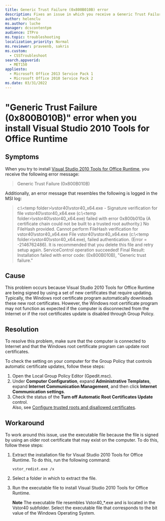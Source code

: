 ```yaml
---
title: Generic Trust Failure (0x800B010B) error
description: Fixes an issue in which you receive a Generic Trust Failure (0x800B010B) error message when you try to install Visual Studio 2010 Tools for Office Runtime.
author: helenclu
ms.author: luche
manager: dcscontentpm
audience: ITPro
ms.topic: troubleshooting
localization_priority: Normal
ms.reviewer: praveenb, sakris
ms.custom: 
  - CSSTroubleshoot
search.appverid: 
  - MET150
appliesto: 
  - Microsoft Office 2013 Service Pack 1
  - Microsoft Office 2010 Service Pack 2
ms.date: 03/31/2022
---
```


# "Generic Trust Failure (0x800B010B)" error when you install Visual Studio 2010 Tools for Office Runtime

## Symptoms

When you try to install [Visual Studio 2010 Tools for Office Runtime](https://www.microsoft.com/download/details.aspx?id=105522), you receive the following error message:

> Generic Trust Failure (0x800B010B)

Additionally, an error message that resembles the following is logged in the MSI log:

> c:\\\<temp folder>\vstor40\vstor40_x64.exe - Signature verification for file vstor40\vstor40_x64.exe (c:\\\<temp folder>\vstor40\vstor40_x64.exe) failed with error 0x800b010a (A certificate chain could not be built to a trusted root authority.) No FileHash provided. Cannot perform FileHash verification for vstor40\vstor40_x64.exe File vstor40\vstor40_x64.exe (c:\\\<temp folder>\vstor40\vstor40_x64.exe), failed authentication. (Error = -2146762486). It is recommended that you delete this file and retry setup again. ServiceControl operation succeeded! Final Result: Installation failed with error code: (0x800B010B), "Generic trust failure."

## Cause

This problem occurs because Visual Studio 2010 Tools for Office Runtime are being signed by using a set of new certificates that require updating. Typically, the Windows root certificate program automatically downloads these new root certificates. However, the Windows root certificate program may not function as expected if the computer is disconnected from the Internet or if the root certificates update is disabled through Group Policy.

## Resolution

To resolve this problem, make sure that the computer is connected to Internet and that the Windows root certificate program can update root certificates. 

To check the setting on your computer for the Group Policy that controls automatic certificate updates, follow these steps: 

1. Open the Local Group Policy Editor (Gpedit.msc).   
2. Under **Computer Configuration**, expand **Administrative Templates**, expand **Internet Communication Management**, and then click **Internet Communication settings**.    
3. Check the status of the **Turn off Automatic Root Certificates Update** control.   
Also, see [Configure trusted roots and disallowed certificates](https://technet.microsoft.com/library/dn265983.aspx).

## Workaround

To work around this issue, use the executable file because the file is signed by using an older root certificate that may exist on the computer. To do this, follow these steps:

1. Extract the installation file for Visual Studio 2010 Tools for Office Runtime. To do this, run the following command: 

   `vstor_redist.exe /x`
1. Select a folder in which to extract the file.   
1. Run the executable file to install Visual Studio 2010 Tools for Office Runtime.

   **Note** The executable file resembles Vstor40_*.exe and is located in the Vstor40 subfolder. Select the executable file that corresponds to the bit value of the Windows Operating System.     
